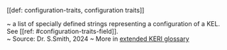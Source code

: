 [[def: configuration-traits, configuration traits]]

~ a list of specially defined strings representing a configuration of a KEL. See [[ref: #configuration-traits-field]].  
~ Source: Dr. S.Smith, 2024
~ More in <a href="https://weboftrust.github.io/WOT-terms/docs/glossary/configuration-traits">extended KERI glossary</a>
